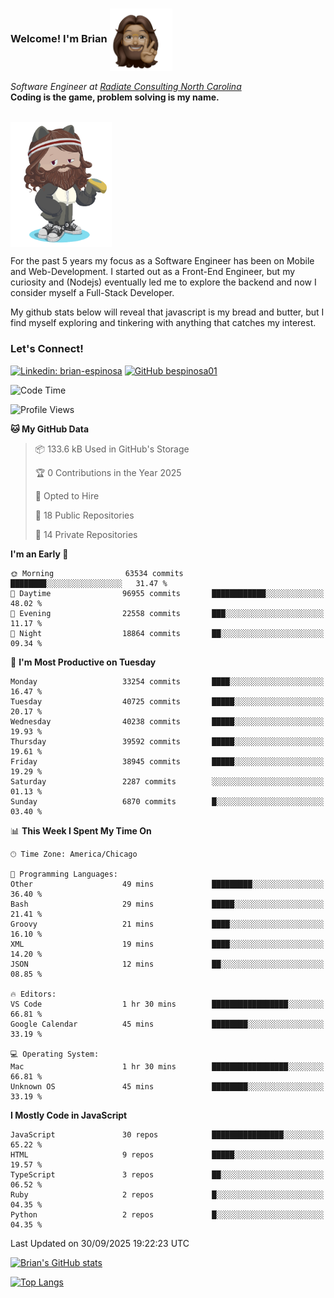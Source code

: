 ###  Welcome! I'm Brian <img align="center" src="https://github.com/bespinosa01/bespinosa01/blob/main/assets/peace-animoji.png" height="100" /></h2>
<p><em>Software Engineer at <a href="https://www.radiateconsulting.coop/north-carolina-tech-coop">Radiate Consulting North Carolina</a>
 <br/>
<!-- </br>Developer Consultant at <a href="https://codethedream.org/">Code The Dream</a> -->
</em> <b>Coding is the game, problem solving is my name.</b></p>

<br/>


 <img align="center" src="https://github.com/bespinosa01/bespinosa01/blob/main/assets/octo-me.png" height="200" /> 
 <p>
 For the past 5 years my focus as a Software Engineer has been on Mobile and Web-Development. I started out as a Front-End Engineer, but my curiosity and (Nodejs) eventually led me to explore the backend and now I consider myself a Full-Stack Developer.
</p>
<p>
 My github stats below will reveal that javascript is my bread and butter, but I find myself exploring and tinkering with anything that catches my interest. 
 </p>
 
 
### Let's Connect!

[![Linkedin: brian-espinosa](https://img.shields.io/badge/-brian--espinosa-blue?style=flat-square&logo=Linkedin&logoColor=white&link=https://www.linkedin.com/in/brian-espinosa/)](https://www.linkedin.com/in/brian-espinosa/)
[![GitHub bespinosa01](https://img.shields.io/github/followers/bespinosa01?label=follow&style=social)](https://github.com/bespinosa01)



<!--START_SECTION:waka-->
![Code Time](http://img.shields.io/badge/Code%20Time-1%2C826%20hrs%2054%20mins-blue)

![Profile Views](http://img.shields.io/badge/Profile%20Views-0-blue)

**🐱 My GitHub Data** 

> 📦 133.6 kB Used in GitHub's Storage 
 > 
> 🏆 0 Contributions in the Year 2025
 > 
> 💼 Opted to Hire
 > 
> 📜 18 Public Repositories 
 > 
> 🔑 14 Private Repositories 
 > 
**I'm an Early 🐤** 

```text
🌞 Morning                63534 commits       ████████░░░░░░░░░░░░░░░░░   31.47 % 
🌆 Daytime                96955 commits       ████████████░░░░░░░░░░░░░   48.02 % 
🌃 Evening                22558 commits       ███░░░░░░░░░░░░░░░░░░░░░░   11.17 % 
🌙 Night                  18864 commits       ██░░░░░░░░░░░░░░░░░░░░░░░   09.34 % 
```
📅 **I'm Most Productive on Tuesday** 

```text
Monday                   33254 commits       ████░░░░░░░░░░░░░░░░░░░░░   16.47 % 
Tuesday                  40725 commits       █████░░░░░░░░░░░░░░░░░░░░   20.17 % 
Wednesday                40238 commits       █████░░░░░░░░░░░░░░░░░░░░   19.93 % 
Thursday                 39592 commits       █████░░░░░░░░░░░░░░░░░░░░   19.61 % 
Friday                   38945 commits       █████░░░░░░░░░░░░░░░░░░░░   19.29 % 
Saturday                 2287 commits        ░░░░░░░░░░░░░░░░░░░░░░░░░   01.13 % 
Sunday                   6870 commits        █░░░░░░░░░░░░░░░░░░░░░░░░   03.40 % 
```


📊 **This Week I Spent My Time On** 

```text
🕑︎ Time Zone: America/Chicago

💬 Programming Languages: 
Other                    49 mins             █████████░░░░░░░░░░░░░░░░   36.40 % 
Bash                     29 mins             █████░░░░░░░░░░░░░░░░░░░░   21.41 % 
Groovy                   21 mins             ████░░░░░░░░░░░░░░░░░░░░░   16.10 % 
XML                      19 mins             ████░░░░░░░░░░░░░░░░░░░░░   14.20 % 
JSON                     12 mins             ██░░░░░░░░░░░░░░░░░░░░░░░   08.85 % 

🔥 Editors: 
VS Code                  1 hr 30 mins        █████████████████░░░░░░░░   66.81 % 
Google Calendar          45 mins             ████████░░░░░░░░░░░░░░░░░   33.19 % 

💻 Operating System: 
Mac                      1 hr 30 mins        █████████████████░░░░░░░░   66.81 % 
Unknown OS               45 mins             ████████░░░░░░░░░░░░░░░░░   33.19 % 
```

**I Mostly Code in JavaScript** 

```text
JavaScript               30 repos            ████████████████░░░░░░░░░   65.22 % 
HTML                     9 repos             █████░░░░░░░░░░░░░░░░░░░░   19.57 % 
TypeScript               3 repos             ██░░░░░░░░░░░░░░░░░░░░░░░   06.52 % 
Ruby                     2 repos             █░░░░░░░░░░░░░░░░░░░░░░░░   04.35 % 
Python                   2 repos             █░░░░░░░░░░░░░░░░░░░░░░░░   04.35 % 
```




 Last Updated on 30/09/2025 19:22:23 UTC
<!--END_SECTION:waka-->


<!--  Github STATS -->
[![Brian's GitHub stats](https://github-readme-stats.vercel.app/api?username=bespinosa01&hide=stars,contribs&count_private=true&show_icons=true)](https://github.com/anuraghazra/github-readme-stats)

[![Top Langs](https://github-readme-stats.vercel.app/api/top-langs/?username=bespinosa01&layout=compact)](https://github.com/anuraghazra/github-readme-stats)



<!--
**bespinosa01/bespinosa01** is a ✨ _special_ ✨ repository because its `README.md` (this file) appears on your GitHub profile.

Here are some ideas to get you started:

- 🔭 I’m currently working on ...
- 🌱 I’m currently learning ...
- 👯 I’m looking to collaborate on ...
- 🤔 I’m looking for help with ...
- 💬 Ask me about ...
- 📫 How to reach me: ...
- 😄 Pronouns: ...
- ⚡ Fun fact: ...
-->
